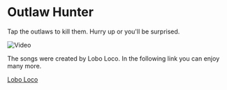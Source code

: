 # Outlaw Hunter

Tap the outlaws to kill them. Hurry up or you'll be surprised.

![Video](https://raw.githubusercontent.com/sciruela/outlaw-hunter/master/game.gif)

The songs were created by Lobo Loco. In the following link you can enjoy many more.

[Lobo Loco](https://www.musikbrause.de/)
